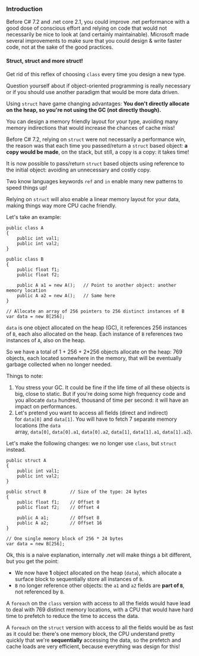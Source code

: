 ### Introduction

Before C# 7.2 and .net core 2.1, you could improve .net performance with a good dose of conscious effort and relying on code that would not necessarily be nice to look at (and certainly maintainable). Microsoft made several improvements to make sure that you could design & write faster code, not at the sake of the good practices.

#### Struct, struct and more struct!

Get rid of this reflex of choosing `class` every time you design a new type.

Question yourself about if object-oriented programming is really necessary or if you should use another paradigm that would be more data driven.

Using `struct` have game changing advantages: **You don't directly allocate on the heap, so you're not using the GC (not directly though).**

You can design a memory friendly layout for your type, avoiding many memory indirections that would increase the chances of cache miss! 

Before C# 7.2, relying on `struct` were not necessarily a performance win, the reason was that each time you passed/return a `struct` based object: **a copy would be made**, on the stack, but still, a copy is a copy: it takes time! 

It is now possible to pass/return `struct` based objects using reference to the initial object: avoiding an unnecessary and costly copy.

Two know languages keywords `ref` and `in` enable many new patterns to speed things up!

Relying on `struct` will also enable a linear memory layout for your data, making things way more CPU cache friendly. 

Let's take an example:

```
public class A
{
    public int val1;
    public int val2;
}
 
public class B
{
    public float f1;
    public float f2;
 
    public A a1 = new A();   // Point to another object: another memory location
    public A a2 = new A();   // Same here
}

// Allocate an array of 256 pointers to 256 distinct instances of B
var data = new B[256];
```

`data` is one object allocated on the heap (GC), it references 256 instances of `B`, each also allocated on the heap. Each instance of `B` references two instances of `A`, also on the heap.

So we have a total of 1 + 256 + 2*256 objects allocate on the heap: 769 objects, each located somewhere in the memory, that will be eventually garbage collected when no longer needed.

Things to note:

1. You stress your GC. It could be fine if the life time of all these objects is big, close to static. But if you're doing some high frequency code and you allocate `data` hundred, thousand of time per second: it will have an impact on performances.
2. Let's pretend you want to access all fields (direct and indirect) for `data[0]` and `data[1]`. You will have to fetch 7 separate memory locations (the `data` array, `data[0]`, `data[0].a1`, `data[0].a2`, `data[1]`, `data[1].a1`, `data[1].a2`).

Let's make the following changes: we no longer use `class`, but `struct` instead.

```
public struct A
{
    public int val1;
    public int val2;
}
 
public struct B         // Size of the type: 24 bytes
{
    public float f1;    // Offset 0
    public float f2;    // Offset 4
 
    public A a1;        // Offset 8
    public A a2;        // Offset 16
}

// One single memory block of 256 * 24 bytes
var data = new B[256];
```

Ok, this is a naive explanation, internally .net will make things a bit different, but you get the point:

* We now have **1** object allocated on the heap (`data`), which allocate a surface block to sequentially store all instances of `B`.
* `B` no longer reference other objects: the `a1` and `a2` fields are **part of `B`**, not referenced by `B`. 

A `foreach` on the `class` version with access to all the fields would have lead to deal with 769 distinct memory locations, with a CPU that would have hard time to prefetch to reduce the time to access the data.

A `foreach` on the `struct` version with access to all the fields would be as fast as it could be: there's one memory block, the CPU understand pretty quickly that we're **sequentially** accessing the data, so the prefetch and cache loads are very efficient, because everything was design for this!
